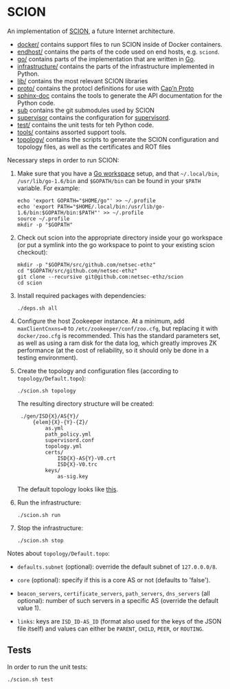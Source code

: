 SCION
=====

An implementation of [SCION](http://www.scion-architecture.net), a future
Internet architecture.

* [docker/](/docker) contains support files to run SCION inside of Docker
  containers.
* [endhost/](/endhost) contains the parts of the code used on end hosts, e.g.
  `sciond`.
* [go/](/go) contains parts of the implementation that are written in
  [Go](http://golang.org).
* [infrastructure/](/infrastructure) contains the parts of the infrastructure
  implemented in Python.
* [lib/](/lib) contains the most relevant SCION libraries
* [proto/](/proto) contains the protocl definitions for use with [Cap’n
  Proto](https://capnproto.org/)
* [sphinx-doc](/sphinx-doc) contains the tools to generate the API
  documentation for the Python code.
* [sub](/sub) contains the git submodules used by SCION
* [supervisor](/supervisor) contains the configuration for
  [supervisord](http://supervisord.org/).
* [test/](/test) contains the unit tests for teh Python code.
* [tools/](/tools) contains assorted support tools.
* [topology/](/topology) contains the scripts to generate the SCION
  configuration and topology files, as well as the certificates and ROT files

Necessary steps in order to run SCION:

1. Make sure that you have a
   [Go workspace](https://golang.org/doc/code.html#GOPATH) setup, and that
   `~/.local/bin`, `/usr/lib/go-1.6/bin` and `$GOPATH/bin` can be found in your
   `$PATH` variable. For example:

    ```
    echo 'export GOPATH="$HOME/go"' >> ~/.profile
    echo 'export PATH="$HOME/.local/bin:/usr/lib/go-1.6/bin:$GOPATH/bin:$PATH"' >> ~/.profile
    source ~/.profile
    mkdir -p "$GOPATH"
    ```

1. Check out scion into the appropriate directory inside your go workspace (or
   put a symlink into the go workspace to point to your existing scion
   checkout):
   ```
   mkdir -p "$GOPATH/src/github.com/netsec-ethz"
   cd "$GOPATH/src/github.com/netsec-ethz"
   git clone --recursive git@github.com:netsec-ethz/scion
   cd scion
   ```

1. Install required packages with dependencies:
    ```
    ./deps.sh all
    ```

1. Configure the host Zookeeper instance. At a minimum, add `maxClientCnxns=0`
   to `/etc/zookeeper/conf/zoo.cfg`, but replacing it with `docker/zoo.cfg` is
   recommended. This has the standard parameters set, as well as using a ram
   disk for the data log, which greatly improves ZK performance (at the cost of
   reliability, so it should only be done in a testing environment).

1. Create the topology and configuration files (according to
   `topology/Default.topo`):

    `./scion.sh topology`

    The resulting directory structure will be created:

        ./gen/ISD{X}/AS{Y}/
            {elem}{X}-{Y}-{Z}/
                as.yml
                path_policy.yml
                supervisord.conf
                topology.yml
                certs/
                    ISD{X}-AS{Y}-V0.crt
                    ISD{X}-V0.trc
                keys/
                    as-sig.key

   The default topology looks like [this](doc/fig/default-topo.pdf).

1. Run the infrastructure:

    `./scion.sh run`

1. Stop the infrastructure:

    `./scion.sh stop`

Notes about `topology/Default.topo`:

* `defaults.subnet` (optional): override the default subnet of `127.0.0.0/8`.

* `core` (optional): specify if this is a core AS or not (defaults to 'false').

* `beacon_servers`, `certificate_servers`, `path_servers`, `dns_servers` (all
  optional): number of such servers in a specific AS (override the default
  value 1).

* `links`: keys are `ISD_ID-AS_ID` (format also used for the keys of the JSON
  file itself) and values can either be `PARENT`, `CHILD`, `PEER`, or
  `ROUTING`.

## Tests

In order to run the unit tests:

  `./scion.sh test`

